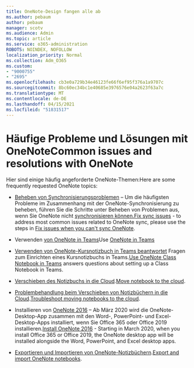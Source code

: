 ```yaml
---
title: OneNote-Design fangen alle ab
ms.author: pebaum
author: pebaum
manager: scotv
ms.audience: Admin
ms.topic: article
ms.service: o365-administration
ROBOTS: NOINDEX, NOFOLLOW
localization_priority: Normal
ms.collection: Adm_O365
ms.custom:
- "9000755"
- "2695"
ms.openlocfilehash: cb3e0a729b34e46123fe66f6ef95f376a1a9707c
ms.sourcegitcommit: 8bc60ec34bc1e40685e3976576e04a2623f63a7c
ms.translationtype: MT
ms.contentlocale: de-DE
ms.lasthandoff: 04/15/2021
ms.locfileid: "51831517"
---
```

# <a name="common-issues-and-resolutions-with-onenote"></a><span data-ttu-id="53545-102">Häufige Probleme und Lösungen mit OneNote</span><span class="sxs-lookup"><span data-stu-id="53545-102">Common issues and resolutions with OneNote</span></span>

<span data-ttu-id="53545-103">Hier sind einige häufig angeforderte OneNote-Themen:</span><span class="sxs-lookup"><span data-stu-id="53545-103">Here are some frequently requested OneNote topics:</span></span>

- <span data-ttu-id="53545-104">[Beheben von Synchronisierungsproblemen](https://support.office.com/article/299495ef-66d1-448f-90c1-b785a6968d45) – Um die häufigsten Probleme im Zusammenhang mit der OneNote-Synchronisierung zu beheben, führen Sie die Schritte unter Beheben von Problemen aus, wenn Sie OneNote nicht [synchronisieren können.](https://support.office.com/article/Fix-issues-when-you-can-t-sync-OneNote-299495ef-66d1-448f-90c1-b785a6968d45)</span><span class="sxs-lookup"><span data-stu-id="53545-104">[Fix sync issues](https://support.office.com/article/299495ef-66d1-448f-90c1-b785a6968d45) - to address most common issues related to OneNote sync, please use the steps in [Fix issues when you can't sync OneNote](https://support.office.com/article/Fix-issues-when-you-can-t-sync-OneNote-299495ef-66d1-448f-90c1-b785a6968d45).</span></span>

- <span data-ttu-id="53545-105">Verwenden [von OneNote in Teams](https://support.microsoft.com/office/0ec78cc3-ba3b-4279-a88e-aa40af9865c2)</span><span class="sxs-lookup"><span data-stu-id="53545-105">Use [OneNote in Teams](https://support.microsoft.com/office/0ec78cc3-ba3b-4279-a88e-aa40af9865c2)</span></span> 

- <span data-ttu-id="53545-106">[Verwenden von OneNote-Kursnotizbuch in Teams beantwortet](https://support.office.com/article/bd77f11f-27cd-4d41-bfbd-2b11799f1440) Fragen zum Einrichten eines Kursnotizbuchs in Teams.</span><span class="sxs-lookup"><span data-stu-id="53545-106">[Use OneNote Class Notebook in Teams](https://support.office.com/article/bd77f11f-27cd-4d41-bfbd-2b11799f1440) answers questions about setting up a Class Notebook in Teams.</span></span>

- <span data-ttu-id="53545-107">[Verschieben des Notizbuchs in die Cloud](https://support.office.com/article/d5c28b91-7b9c-45be-8f0c-529bdbba019a).</span><span class="sxs-lookup"><span data-stu-id="53545-107">[Move notebook to the cloud](https://support.office.com/article/d5c28b91-7b9c-45be-8f0c-529bdbba019a).</span></span>

- <span data-ttu-id="53545-108">[Problembehandlung beim Verschieben von Notizbüchern in die Cloud](https://support.office.com/article/70528107-11dc-4f3f-b695-b150059dfd78).</span><span class="sxs-lookup"><span data-stu-id="53545-108">[Troubleshoot moving notebooks to the cloud](https://support.office.com/article/70528107-11dc-4f3f-b695-b150059dfd78).</span></span>

- <span data-ttu-id="53545-109">Installieren von [OneNote 2016](https://support.office.com/article/c08068d8-b517-4464-9ff2-132cb9c45c08) – Ab März 2020 wird die OneNote-Desktop-App zusammen mit den Word-, PowerPoint- und Excel-Desktop-Apps installiert, wenn Sie Office 365 oder Office 2019 installieren.</span><span class="sxs-lookup"><span data-stu-id="53545-109">[Install OneNote 2016](https://support.office.com/article/c08068d8-b517-4464-9ff2-132cb9c45c08) -  Starting in March 2020, when you install Office 365 or Office 2019, the OneNote desktop app will be installed alongside the Word, PowerPoint, and Excel desktop apps.</span></span>

- <span data-ttu-id="53545-110">[Exportieren und Importieren von OneNote-Notizbüchern](https://support.office.com/article/a4b60da5-8f33-464e-b1ba-b95ce540f309).</span><span class="sxs-lookup"><span data-stu-id="53545-110">[Export and import OneNote notebooks](https://support.office.com/article/a4b60da5-8f33-464e-b1ba-b95ce540f309).</span></span>
